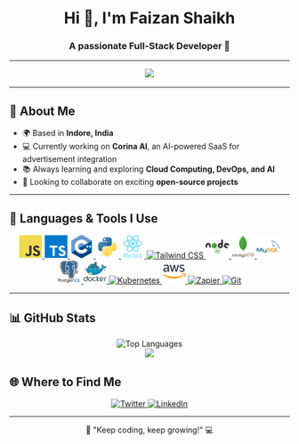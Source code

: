 <h1 align="center">Hi 👋, I'm Faizan Shaikh</h1>
<h3 align="center">A passionate Full-Stack Developer 🚀</h3>

---

<p align="center">
  <img src="https://readme-typing-svg.herokuapp.com?font=Fira+Code&size=22&duration=4000&color=D3FAD6&center=true&vCenter=true&width=600&lines=Turning+ideas+into+reality+with+code!;Building+scalable+and+robust+solutions+🌟;Exploring+world+of+AI,+and+Web+Development+✨" />
</p>

---

<h2>🌟 About Me</h2>
<ul>
  <li>🌍 Based in <strong>Indore, India</strong></li>
  <li>💻 Currently working on <strong>Corina AI</strong>, an AI-powered SaaS for advertisement integration</li>
  <li>📚 Always learning and exploring <strong>Cloud Computing, DevOps, and AI</strong></li>
  <li>🤝 Looking to collaborate on exciting <strong>open-source projects</strong></li>
</ul>

---

<h2>🚀 Languages & Tools I Use</h2>
<p align="center">
  <a href="https://developer.mozilla.org/en-US/docs/Web/JavaScript" target="_blank">
    <img src="https://raw.githubusercontent.com/devicons/devicon/master/icons/javascript/javascript-original.svg" alt="JavaScript" width="42" height="42"/>
  </a>
  <a href="https://www.typescriptlang.org/" target="_blank">
    <img src="https://raw.githubusercontent.com/devicons/devicon/master/icons/typescript/typescript-original.svg" alt="TypeScript" width="42" height="42"/>
  </a>
  <a href="https://isocpp.org/" target="_blank">
    <img src="https://raw.githubusercontent.com/devicons/devicon/master/icons/cplusplus/cplusplus-original.svg" alt="C++" width="42" height="42"/>
  </a>
  <a href="https://www.python.org/" target="_blank">
    <img src="https://raw.githubusercontent.com/devicons/devicon/master/icons/python/python-original.svg" alt="Python" width="42" height="42"/>
  </a>
  <a href="https://reactjs.org/" target="_blank">
    <img src="https://raw.githubusercontent.com/devicons/devicon/master/icons/react/react-original-wordmark.svg" alt="React" width="42" height="42"/>
  </a>
  <a href="https://tailwindcss.com/" target="_blank">
    <img src="https://www.vectorlogo.zone/logos/tailwindcss/tailwindcss-icon.svg" alt="Tailwind CSS" width="42" height="42"/>
  </a>
  <a href="https://nodejs.org/" target="_blank">
    <img src="https://raw.githubusercontent.com/devicons/devicon/master/icons/nodejs/nodejs-original-wordmark.svg" alt="Node.js" width="42" height="42"/>
  </a>
  <a href="https://www.mongodb.com/" target="_blank">
    <img src="https://raw.githubusercontent.com/devicons/devicon/master/icons/mongodb/mongodb-original-wordmark.svg" alt="MongoDB" width="42" height="42"/>
  </a>
  <a href="https://www.mysql.com/" target="_blank">
    <img src="https://raw.githubusercontent.com/devicons/devicon/master/icons/mysql/mysql-original-wordmark.svg" alt="MySQL" width="42" height="42"/>
  </a>
  <a href="https://www.postgresql.org/" target="_blank">
    <img src="https://raw.githubusercontent.com/devicons/devicon/master/icons/postgresql/postgresql-original-wordmark.svg" alt="PostgreSQL" width="42" height="42"/>
  </a>
  <a href="https://www.docker.com/" target="_blank">
    <img src="https://raw.githubusercontent.com/devicons/devicon/master/icons/docker/docker-original-wordmark.svg" alt="Docker" width="42" height="42"/>
  </a>
  <a href="https://kubernetes.io/" target="_blank">
    <img src="https://www.vectorlogo.zone/logos/kubernetes/kubernetes-icon.svg" alt="Kubernetes" width="42" height="42"/>
  </a>
  <a href="https://aws.amazon.com/" target="_blank">
    <img src="https://raw.githubusercontent.com/devicons/devicon/master/icons/amazonwebservices/amazonwebservices-original-wordmark.svg" alt="AWS" width="42" height="42"/>
  </a>
  <a href="https://zapier.com/" target="_blank">
    <img src="https://www.vectorlogo.zone/logos/zapier/zapier-icon.svg" alt="Zapier" width="42" height="42"/>
  </a>
  <a href="https://git-scm.com/" target="_blank">
    <img src="https://www.vectorlogo.zone/logos/git-scm/git-scm-icon.svg" alt="Git" width="42" height="42"/>
  </a>
</p>

---

<h2>📊 GitHub Stats</h2>
<p align="center">
  <img src="https://github-readme-stats.vercel.app/api/top-langs?username=faiz7077&show_icons=true&locale=en&layout=compact" alt="Top Languages" />
  <br />
<!--   <img src="https://github-readme-streak-stats.herokuapp.com/?user=faiz7077&" alt="GitHub Streak Stats" /> -->
   <img src=" https://github-readme-stats.vercel.app/api?username=faiz7077&theme=dark&show_icons=true&hide_border=true&count_private=true" />
 
</p>

<h2>🌐 Where to Find Me</h2>
<p align="center">
  <a href="https://twitter.com/@faiz_twt" target="_blank">
    <img src="https://img.shields.io/badge/-Twitter-%230f1419?style=for-the-badge&logo=twitter&logoColor=white" alt="Twitter" />
  </a>
  <a href="https://www.linkedin.com/in/faizan-shaikh-9b4649229" target="_blank">
    <img src="https://img.shields.io/badge/-LinkedIn-%230a77b6?style=for-the-badge&logo=linkedin&logoColor=white" alt="LinkedIn" />
  </a>
</p>

---

<p align="center">
  🚀 "Keep coding, keep growing!" 💻
</p>
